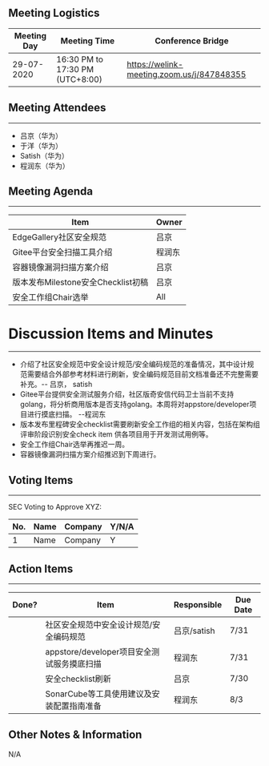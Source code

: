 ## Meeting Logistics

| Meeting Day | Meeting Time                    | Conference Bridge                          |
| ----------- | ------------------------------- | ------------------------------------------ |
| 29-07-2020  | 16:30 PM to 17:30 PM (UTC+8:00) | https://welink-meeting.zoom.us/j/847848355 |

## Meeting Attendees

** **

- 吕京（华为）
- 于洋（华为）
- Satish（华为）
- 程润东（华为）



## Meeting Agenda

** **

| Item                               | Owner  |
| ---------------------------------- | ------ |
| EdgeGallery社区安全规范            | 吕京   |
| Gitee平台安全扫描工具介绍          | 程润东 |
| 容器镜像漏洞扫描方案介绍           | 吕京   |
| 版本发布Milestone安全Checklist初稿 | 吕京   |
| 安全工作组Chair选举                | All    |

#
# Discussion Items and Minutes

** **

- 介绍了社区安全规范中安全设计规范/安全编码规范的准备情况，其中设计规范需要结合外部参考材料进行刷新，安全编码规范目前文档准备还不完整需要补充。-- 吕京， satish
- Gitee平台提供安全测试服务介绍，社区版奇安信代码卫士当前不支持golang，将分析商用版本是否支持golang。本周将对appstore/developer项目进行摸底扫描。 --程润东
- 版本发布里程碑安全checklist需要刷新安全工作组的相关内容，包括在架构组评审阶段识别安全check item 供各项目用于开发测试用例等。
- 安全工作组Chair选举再推迟一周。
- 容器镜像漏洞扫描方案介绍推迟到下周进行。


## Voting Items

** **

SEC Voting to Approve XYZ:

| No.  | Name | Company | Y/N/A |
| ---- | ---- | ------- | ----- |
| 1    | Name | Company | Y     |

## Action Items

** **

| Done? | Item | Responsible | Due Date |
| ----- | ---- | ----------- | -------- |
|       | 社区安全规范中安全设计规范/安全编码规范 | 吕京/satish         | 7/31 |
|       | appstore/developer项目安全测试服务摸底扫描 | 程润东         | 7/31 |
|       | 安全checklist刷新 | 吕京         | 7/30 |
|       | SonarCube等工具使用建议及安装配置指南准备 | 程润东         | 8/3 |

## Other Notes & Information

N/A